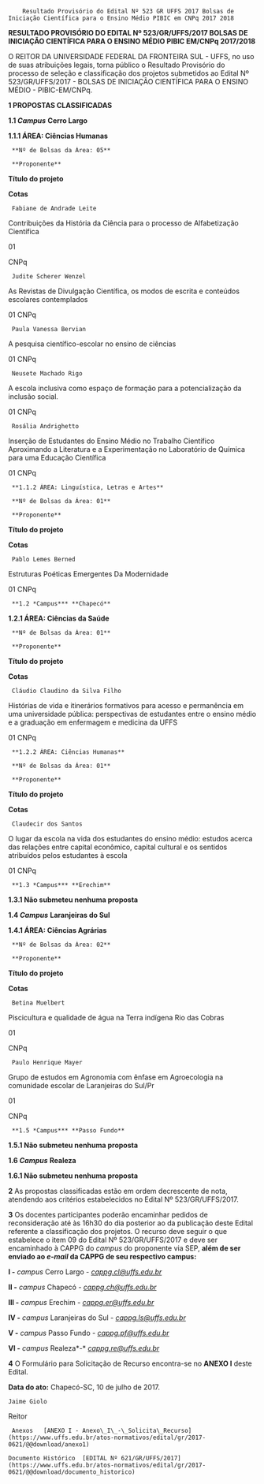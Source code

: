         Resultado Provisório do Edital Nº 523 GR UFFS 2017 Bolsas de Iniciação Científica para o Ensino Médio PIBIC em CNPq 2017 2018  

**RESULTADO PROVISÓRIO DO EDITAL Nº 523/GR/UFFS/2017 BOLSAS DE INICIAÇÃO CIENTÍFICA PARA O ENSINO MÉDIO PIBIC EM/CNPq 2017/2018**

  

 O REITOR DA UNIVERSIDADE FEDERAL DA FRONTEIRA SUL - UFFS, no uso de suas atribuições legais, torna público o Resultado Provisório do processo de seleção e classificação dos projetos submetidos ao Edital Nº 523/GR/UFFS/2017 - BOLSAS DE INICIAÇÃO CIENTÍFICA PARA O ENSINO MÉDIO - PIBIC-EM/CNPq.

  

 **1 PROPOSTAS CLASSIFICADAS**

 **1.1 *Campus*** **Cerro Largo**

 **1.1.1 ÁREA: Ciências Humanas**

     **Nº de Bolsas da Área: 05**

     **Proponente**

   **Título do projeto**

   **Cotas**

     Fabiane de Andrade Leite

   Contribuições da História da Ciência para o processo de Alfabetização Científica

   01

 CNPq

     Judite Scherer Wenzel

   As Revistas de Divulgação Científica, os modos de escrita e conteúdos escolares contemplados

   01 CNPq

     Paula Vanessa Bervian

   A pesquisa científico-escolar no ensino de ciências

   01 CNPq

     Neusete Machado Rigo

   A escola inclusiva como espaço de formação para a potencialização da inclusão social.

   01 CNPq

     Rosália Andrighetto

   Inserção de Estudantes do Ensino Médio no Trabalho Científico Aproximando a Literatura e a Experimentação no Laboratório de Química para uma Educação Científica

   01 CNPq

     **1.1.2 ÁREA: Linguística, Letras e Artes**

     **Nº de Bolsas da Área: 01**

     **Proponente**

   **Título do projeto**

   **Cotas**

     Pablo Lemes Berned

   Estruturas Poéticas Emergentes Da Modernidade

   01 CNPq

     **1.2 *Campus*** **Chapecó**

 **1.2.1 ÁREA: Ciências da Saúde**

     **Nº de Bolsas da Área: 01**

     **Proponente**

   **Título do projeto**

   **Cotas**

     Cláudio Claudino da Silva Filho

   Histórias de vida e itinerários formativos para acesso e permanência em uma universidade pública: perspectivas de estudantes entre o ensino médio e a graduação em enfermagem e medicina da UFFS

   01 CNPq

     **1.2.2 ÁREA: Ciências Humanas**

     **Nº de Bolsas da Área: 01**

     **Proponente**

   **Título do projeto**

   **Cotas**

     Claudecir dos Santos

   O lugar da escola na vida dos estudantes do ensino médio: estudos acerca das relações entre capital econômico, capital cultural e os sentidos atribuídos pelos estudantes à escola

   01 CNPq

     **1.3 *Campus*** **Erechim**

 **1.3.1 Não submeteu nenhuma proposta**

 **1.4 *Campus*** **Laranjeiras do Sul**

 **1.4.1 ÁREA: Ciências Agrárias**

     **Nº de Bolsas da Área: 02**

     **Proponente**

   **Título do projeto**

   **Cotas**

     Betina Muelbert

   Piscicultura e qualidade de água na Terra indígena Rio das Cobras

   01

  CNPq

     Paulo Henrique Mayer

   Grupo de estudos em Agronomia com ênfase em Agroecologia na comunidade escolar de Laranjeiras do Sul/Pr

   01

 CNPq

     **1.5 *Campus*** **Passo Fundo**

 **1.5.1 Não submeteu nenhuma proposta**

 **1.6 *Campus*** **Realeza**

 **1.6.1 Não submeteu nenhuma proposta**

  

 **2** As propostas classificadas estão em ordem decrescente de nota, atendendo aos critérios estabelecidos no Edital Nº 523/GR/UFFS/2017.

  

 **3** Os docentes participantes poderão encaminhar pedidos de reconsideração até às 16h30 do dia posterior ao da publicação deste Edital referente a classificação dos projetos. O recurso deve seguir o que estabelece o item 09 do Edital Nº 523/GR/UFFS/2017 e deve ser encaminhado à CAPPG do *campus* do proponente via SEP, **além de ser enviado ao *e-mail* da CAPPG de seu respectivo campus:**

 **I -** *campus* Cerro Largo - [*cap*](mailto:cap.cl@uffs.edu.br)[*pg*](mailto:cap.cl@uffs.edu.br)[*.cl@uffs.edu.br*](mailto:cap.cl@uffs.edu.br)

 **II -** *campus* Chapecó *-* [*cappg.ch@uffs.edu.br*](mailto:cap.er@uffs.edu.br)

 **III -** *campus* Erechim *-* [*cap*](mailto:cap.ppger@uffs.edu.br)[*p*](mailto:cap.ppger@uffs.edu.br)[*g.*](mailto:cap.ppger@uffs.edu.br)[*er@uffs.edu.br*](mailto:cap.ppger@uffs.edu.br)

 **IV -** *campus* Laranjeiras do Sul *-* [*cap*](mailto:cap.er@uffs.edu.br)[*pg*](mailto:cap.er@uffs.edu.br)[*.*](mailto:cap.er@uffs.edu.br)[*ls*](mailto:cap.er@uffs.edu.br)[*@uffs.edu.br*](mailto:cap.er@uffs.edu.br)

 **V -** *campus* Passo Fundo *-* [*cap*](mailto:cap.pf@uffs.edu.br)[*pg*](mailto:cap.pf@uffs.edu.br)[*.pf@uffs.edu.br*](mailto:cap.pf@uffs.edu.br)

 **VI -** *campus* Realeza*-* [*cap*](mailto:cap.pf@uffs.edu.br)[*pg*](mailto:cap.pf@uffs.edu.br)[*.*](mailto:cap.pf@uffs.edu.br)[*re*](mailto:cap.pf@uffs.edu.br)[*@uffs.edu.br*](mailto:cap.pf@uffs.edu.br)

  

 **4** O Formulário para Solicitação de Recurso encontra-se no **ANEXO I** deste Edital.

   **Data do ato:** Chapecó-SC, 10 de julho de 2017.   
 

    Jaime Giolo   
 Reitor 

     Anexos   [ANEXO I - Anexo\_I\_-\_Solicita\_Recurso](https://www.uffs.edu.br/atos-normativos/edital/gr/2017-0621/@@download/anexo1)  

    Documento Histórico  [EDITAL Nº 621/GR/UFFS/2017](https://www.uffs.edu.br/atos-normativos/edital/gr/2017-0621/@@download/documento_historico)     
      